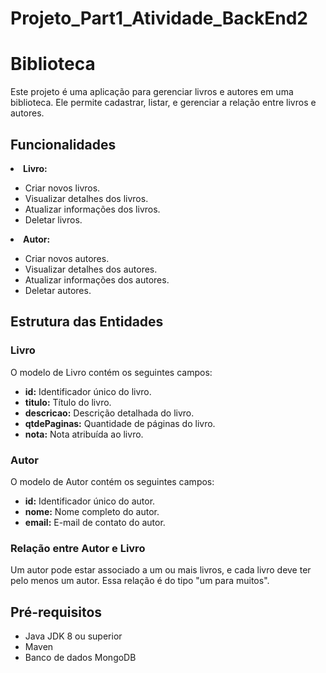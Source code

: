 # Projeto_Part1_Atividade_BackEnd2
<body>
    <h1>Biblioteca</h1>
    <p>Este projeto é uma aplicação para gerenciar livros e autores em uma biblioteca. Ele permite cadastrar, listar, e gerenciar a relação entre livros e autores.</p>

<h2>Funcionalidades</h2>
<li><strong>Livro:</strong></li>
<ul>
<li>Criar novos livros.</li>
<li>Visualizar detalhes dos livros.</li>
<li>Atualizar informações dos livros.</li>
<li>Deletar livros.</li>
</ul>
<li><strong>Autor:</strong></li>
<ul>
<li>Criar novos autores.</li>
<li>Visualizar detalhes dos autores.</li>
<li>Atualizar informações dos autores.</li>
<li>Deletar autores.</li>
</ul>

<h2>Estrutura das Entidades</h2>
    <h3>Livro</h3>
    <p>O modelo de Livro contém os seguintes campos:</p>
    <ul>
        <li><strong>id:</strong> Identificador único do livro.</li>
        <li><strong>titulo:</strong> Título do livro.</li>
        <li><strong>descricao:</strong> Descrição detalhada do livro.</li>
        <li><strong>qtdePaginas:</strong> Quantidade de páginas do livro.</li>
        <li><strong>nota:</strong> Nota atribuída ao livro.</li>
    </ul>

<h3>Autor</h3>
    <p>O modelo de Autor contém os seguintes campos:</p>
    <ul>
        <li><strong>id:</strong> Identificador único do autor.</li>
        <li><strong>nome:</strong> Nome completo do autor.</li>
        <li><strong>email:</strong> E-mail de contato do autor.</li>
    </ul>

<h3>Relação entre Autor e Livro</h3>
    <p>Um autor pode estar associado a um ou mais livros, e cada livro deve ter pelo menos um autor. Essa relação é do tipo "um para muitos".</p>


<h2>Pré-requisitos</h2>
    <ul>
        <li>Java JDK 8 ou superior</li>
        <li>Maven</li>
        <li>Banco de dados MongoDB</li>
    </ul>
</body>